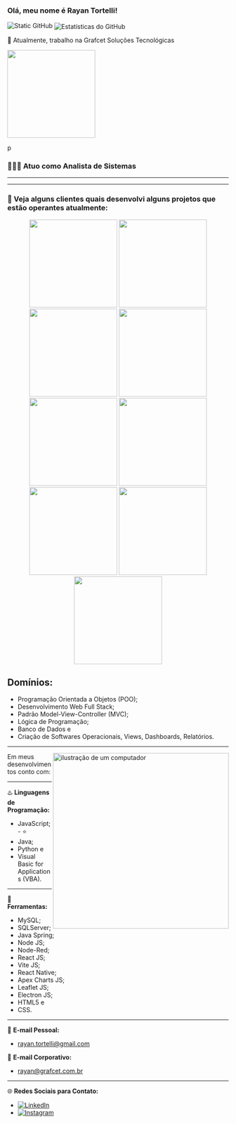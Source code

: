 ### Olá, meu nome é Rayan Tortelli!

<img src="https://img.shields.io/static/v1?label=Overview&message=Rayan%20Tortelli&color=f8efd4&style=for-the-badge&logo=GitHub" alt="Static GitHub">

<img align='center' src="https://github-readme-stats.vercel.app/api?username=Tortelliz&show_icons=true&title_color=783c00&text_color=af552e&icon_color=783c00&bg_color=f8efd4&cache_seconds=2300" alt="Estatísticas do GitHub">

<p align="left">💼 Atualmente, trabalho na Grafcet Soluções Tecnológicas</p>

<p align="start">
  <img src="https://github.com/Tortelliz/portfolio-images/tree/main/grafcet/grafcet-logo.svg" width="200px" />
</p>p

### 🧑🏻‍💻 Atuo como Analista de Sistemas

---

---

### 💫 Veja alguns clientes quais desenvolvi alguns projetos que estão operantes atualmente:

<p align="center">
  <img src="https://github.com/Tortelliz/portfolio-images/tree/main/cesan/cesan-logo.svg" width="200px" />
  <img src="https://github.com/Tortelliz/portfolio-images/tree/main/facholi/facholi-logo.svg" width="200px" />
  <img src="https://github.com/Tortelliz/portfolio-images/tree/main/google/google-logo.svg" width="200px" />
  <img src="https://github.com/Tortelliz/portfolio-images/tree/main/kimberly-clark/kimberly-clark-logo.svg" width="200px" />
  <img src="https://github.com/Tortelliz/portfolio-images/tree/main/mrn/mrn-logo.svg" width="200px" />
  <img src="https://github.com/Tortelliz/portfolio-images/tree/main/phinia/phinia-logo.svg" width="200px" />
  <img src="https://github.com/Tortelliz/portfolio-images/tree/main/pirelli/pirelli-logo.svg" width="200px" />
  <img src="https://github.com/Tortelliz/portfolio-images/tree/main/suzano/suzano-logo.svg" width="200px" />
  <img src="https://github.com/Tortelliz/portfolio-images/tree/main/volkswagen/volkswagen-logo.svg" width="200px" />
</p>

<h2>Domínios:</h2>

- Programação Orientada a Objetos (POO);
- Desenvolvimento Web Full Stack;
- Padrão Model-View-Controller (MVC);
- Lógica de Programação;
- Banco de Dados e
- Criação de Softwares Operacionais, Views, Dashboards, Relatórios.

---

<img src="https://raw.githubusercontent.com/MicaelliMedeiros/micaellimedeiros/master/image/computer-illustration.png" alt="ilustração de um computador" min-width="400px" max-width="400px" width="400px" align="right">

<p align="left">Em meus desenvolvimentos conto com:</p>

---

♨️ **Linguagens de Programação:**

- JavaScript; - ⭐
- Java;
- Python e
- Visual Basic for Applications (VBA).

---

🔧 **Ferramentas:**

- MySQL;
- SQLServer;
- Java Spring;
- Node JS;
- Node-Red;
- React JS;
- Vite JS;
- React Native;
- Apex Charts JS;
- Leaflet JS;
- Electron JS;
- HTML5 e
- CSS.

---

📧 **E-mail Pessoal:**

- rayan.tortelli@gmail.com

📧 **E-mail Corporativo:**

- rayan@grafcet.com.br

---

🌐 **Redes Sociais para Contato:**

- [![LinkedIn](https://img.shields.io/badge/-LinkedIn-blue?style=flat-square&logo=Linkedin&logoColor=white)](https://www.linkedin.com/in/rayan-tortelli-b7581a186)
- [![Instagram](https://img.shields.io/badge/-Instagram-purple?style=flat-square&logo=Instagram&logoColor=white)](https://www.instagram.com/rayan.tortelli)

